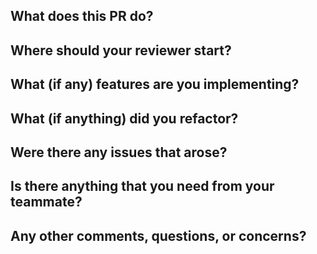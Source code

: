 What does this PR do?
- 

Where should your reviewer start?
-

What (if any) features are you implementing?
-

What (if anything) did you refactor?
-

Were there any issues that arose?
 -

Is there anything that you need from your teammate?
-

Any other comments, questions, or concerns?
-
